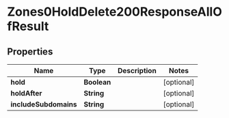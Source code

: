 

# Zones0HoldDelete200ResponseAllOfResult


## Properties

| Name | Type | Description | Notes |
|------------ | ------------- | ------------- | -------------|
|**hold** | **Boolean** |  |  [optional] |
|**holdAfter** | **String** |  |  [optional] |
|**includeSubdomains** | **String** |  |  [optional] |



